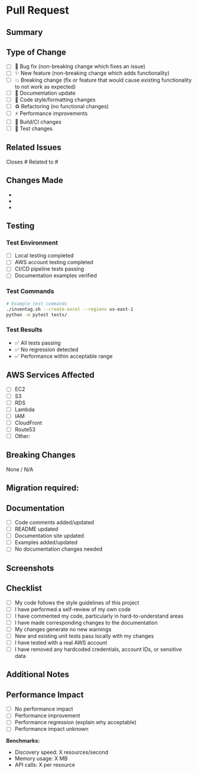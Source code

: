 # Pull Request

## Summary
<!-- Provide a brief summary of your changes -->

## Type of Change
<!-- Mark with an "x" all that apply -->
- [ ] 🐛 Bug fix (non-breaking change which fixes an issue)
- [ ] ✨ New feature (non-breaking change which adds functionality)
- [ ] 💥 Breaking change (fix or feature that would cause existing functionality to not work as expected)
- [ ] 📝 Documentation update
- [ ] 🎨 Code style/formatting changes
- [ ] ♻️ Refactoring (no functional changes)
- [ ] ⚡ Performance improvements
- [ ] 🔧 Build/CI changes
- [ ] 🧪 Test changes

## Related Issues
<!-- Link to related issues -->
Closes #<!-- issue number -->
Related to #<!-- issue number -->

## Changes Made
<!-- Describe the changes in detail -->
- 
- 
- 

## Testing
<!-- Describe how you tested your changes -->
### Test Environment
- [ ] Local testing completed
- [ ] AWS account testing completed
- [ ] CI/CD pipeline tests passing
- [ ] Documentation examples verified

### Test Commands
<!-- Include the commands you used to test -->
```bash
# Example test commands
./inventag.sh --create-excel --regions us-east-1
python -m pytest tests/
```

### Test Results
<!-- Summarize test results -->
- ✅ All tests passing
- ✅ No regression detected
- ✅ Performance within acceptable range

## AWS Services Affected
<!-- List AWS services impacted by your changes -->
- [ ] EC2
- [ ] S3
- [ ] RDS
- [ ] Lambda
- [ ] IAM
- [ ] CloudFront
- [ ] Route53
- [ ] Other: <!-- specify -->

## Breaking Changes
<!-- If this is a breaking change, describe the impact and migration path -->
None / N/A

**Migration required:**
- 

## Documentation
<!-- Documentation changes -->
- [ ] Code comments added/updated
- [ ] README updated
- [ ] Documentation site updated
- [ ] Examples added/updated
- [ ] No documentation changes needed

## Screenshots
<!-- Add screenshots if applicable, especially for CLI output changes -->

## Checklist
<!-- Mark with an "x" all that apply -->
- [ ] My code follows the style guidelines of this project
- [ ] I have performed a self-review of my own code
- [ ] I have commented my code, particularly in hard-to-understand areas
- [ ] I have made corresponding changes to the documentation
- [ ] My changes generate no new warnings
- [ ] New and existing unit tests pass locally with my changes
- [ ] I have tested with a real AWS account
- [ ] I have removed any hardcoded credentials, account IDs, or sensitive data

## Additional Notes
<!-- Any additional information for reviewers -->

## Performance Impact
<!-- If applicable, describe performance implications -->
- [ ] No performance impact
- [ ] Performance improvement
- [ ] Performance regression (explain why acceptable)
- [ ] Performance impact unknown

**Benchmarks:**
<!-- Include performance numbers if relevant -->
- Discovery speed: X resources/second
- Memory usage: X MB
- API calls: X per resource
